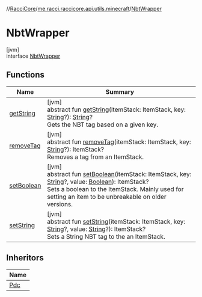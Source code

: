 //[RacciCore](../../../index.md)/[me.racci.raccicore.api.utils.minecraft](../index.md)/[NbtWrapper](index.md)

# NbtWrapper

[jvm]\
interface [NbtWrapper](index.md)

## Functions

| Name | Summary |
|---|---|
| [getString](get-string.md) | [jvm]<br>abstract fun [getString](get-string.md)(itemStack: ItemStack, key: [String](https://kotlinlang.org/api/latest/jvm/stdlib/kotlin/-string/index.html)?): [String](https://kotlinlang.org/api/latest/jvm/stdlib/kotlin/-string/index.html)?<br>Gets the NBT tag based on a given key. |
| [removeTag](remove-tag.md) | [jvm]<br>abstract fun [removeTag](remove-tag.md)(itemStack: ItemStack, key: [String](https://kotlinlang.org/api/latest/jvm/stdlib/kotlin/-string/index.html)?): ItemStack?<br>Removes a tag from an ItemStack. |
| [setBoolean](set-boolean.md) | [jvm]<br>abstract fun [setBoolean](set-boolean.md)(itemStack: ItemStack, key: [String](https://kotlinlang.org/api/latest/jvm/stdlib/kotlin/-string/index.html)?, value: [Boolean](https://kotlinlang.org/api/latest/jvm/stdlib/kotlin/-boolean/index.html)): ItemStack?<br>Sets a boolean to the ItemStack. Mainly used for setting an item to be unbreakable on older versions. |
| [setString](set-string.md) | [jvm]<br>abstract fun [setString](set-string.md)(itemStack: ItemStack, key: [String](https://kotlinlang.org/api/latest/jvm/stdlib/kotlin/-string/index.html)?, value: [String](https://kotlinlang.org/api/latest/jvm/stdlib/kotlin/-string/index.html)?): ItemStack?<br>Sets a String NBT tag to the an ItemStack. |

## Inheritors

| Name |
|---|
| [Pdc](../-pdc/index.md) |
